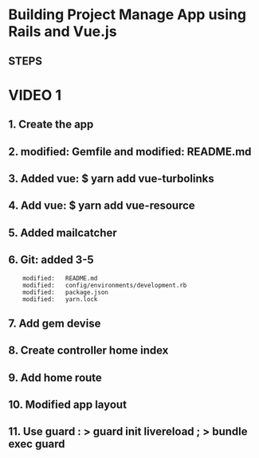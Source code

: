# Building Project Manage App using Rails and Vue.js

## STEPS

# VIDEO 1

## 1. Create the app
## 2. modified:   Gemfile and modified:   README.md
## 3. Added vue: $ yarn add vue-turbolinks
## 4. Add vue: $ yarn add vue-resource
## 5. Added mailcatcher
## 6. Git: added 3-5
        modified:   README.md
        modified:   config/environments/development.rb
        modified:   package.json
        modified:   yarn.lock
## 7. Add gem devise
## 8. Create controller home index
## 9. Add home route
## 10. Modified app layout
## 11. Use guard : > guard init livereload ; > bundle exec guard



